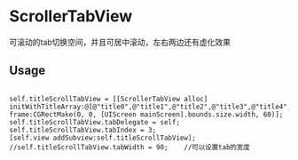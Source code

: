 # ScrollerTabView
可滚动的tab切换空间，并且可居中滚动，左右两边还有虚化效果

## Usage
<pre><code>
self.titleScrollTabView = [[ScrollerTabView alloc] initWithTitleArray:@[@"title0",@"title1",@"title2",@"title3",@"title4",@"title5",@"title6",@"title7",@"title8"] frame:CGRectMake(0, 0, [UIScreen mainScreen].bounds.size.width, 60)];
self.titleScrollTabView.tabDelegate = self;
self.titleScrollTabView.tabIndex = 3;
[self.view addSubview:self.titleScrollTabView];
//self.titleScrollTabView.tabWidth = 90;    //可以设置tab的宽度
</pre></code>
